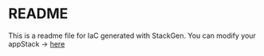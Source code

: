 # README
This is a readme file for IaC generated with StackGen.
You can modify your appStack -> [here](http://main.dev.stackgen.com/appstacks/e105c618-fbf8-4106-9c7d-a577c52ed49e)
